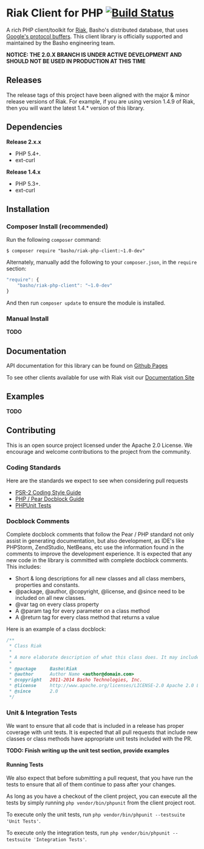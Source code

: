 # Riak Client for PHP [![Build Status](https://secure.travis-ci.org/basho/riak-php-client.png?branch=master)](http://travis-ci.org/basho/riak-php-client)

A rich PHP client/toolkit for [Riak](http://basho.com/riak/), Basho's distributed database, that uses
[Google's protocol buffers](https://code.google.com/p/protobuf/). This client library is officially supported and
maintained by the Basho engineering team.

**NOTICE: THE 2.0.X BRANCH IS UNDER ACTIVE DEVELOPMENT AND SHOULD NOT BE USED IN PRODUCTION AT THIS TIME**

## Releases

The release tags of this project have been aligned with the major & minor release versions of Riak. For example, if you
are using version 1.4.9 of Riak, then you will want the latest 1.4.* version of this library.

## Dependencies

**Release 2.x.x**
* PHP 5.4+.
* ext-curl

**Release 1.4.x**
* PHP 5.3+.
* ext-curl


## Installation

### Composer Install (recommended)

Run the following `composer` command:

```console
$ composer require "basho/riak-php-client:~1.0-dev"
```

Alternately, manually add the following to your `composer.json`, in the `require` section:

```javascript
"require": {
    "basho/riak-php-client": "~1.0-dev"
}
```

And then run `composer update` to ensure the module is installed.

### Manual Install

**TODO**

## Documentation
API documentation for this library can be found on [Github Pages](http://basho.github.com/riak-php-client)

To see other clients available for use with Riak visit our
[Documentation Site](http://docs.basho.com/riak/latest/dev/using/libraries)

## Examples

**TODO**

## Contributing

This is an open source project licensed under the Apache 2.0 License. We encourage and welcome contributions to the
project from the community.

### Coding Standards

Here are the standards we expect to see when considering pull requests

* [PSR-2 Coding Style Guide](https://github.com/php-fig/fig-standards/blob/master/accepted/PSR-2-coding-style-guide.md)
* [PHP / Pear Docblock Guide](http://pear.php.net/manual/en/standards.sample.php)
* [PHPUnit Tests](https://phpunit.de/manual/current/en/phpunit-book.html)

### Docblock Comments

Complete docblock comments that follow the Pear / PHP standard not only assist in generating documentation, but also 
development, as IDE's like PHPStorm, ZendStudio, NetBeans, etc use the information found in the comments to improve the
development experience. It is expected that any new code in the library is committed with complete docblock comments.
This includes:

* Short & long descriptions for all new classes and all class members, properties and constants.
* @package, @author, @copyright, @license, and @since need to be included on all new classes.
* @var tag on every class property
* A @param tag for every parameter on a class method
* A @return tag for every class method that returns a value

Here is an example of a class docblock:
```php
/**
 * Class Riak
 *
 * A more elaborate description of what this class does. It may include warnings, limitations or examples.
 *
 * @package     Basho\Riak
 * @author      Author Name <author@domain.com>
 * @copyright   2011-2014 Basho Technologies, Inc.
 * @license     http://www.apache.org/licenses/LICENSE-2.0 Apache 2.0 License
 * @since       2.0
 */
```

### Unit & Integration Tests

We want to ensure that all code that is included in a release has proper coverage with unit tests. It is expected that
all pull requests that include new classes or class methods have appropriate unit tests included with the PR.

**TODO: Finish writing up the unit test section, provide examples**

#### Running Tests

We also expect that before submitting a pull request, that you have run the tests to ensure that all of them
continue to pass after your changes.

As long as you have a checkout of the client project, you can execute all the tests by simply running
`php vendor/bin/phpunit` from the client project root.

To execute only the unit tests, run `php vendor/bin/phpunit --testsuite 'Unit Tests'`.

To execute only the integration tests, run `php vendor/bin/phpunit --testsuite 'Integration Tests'`.
